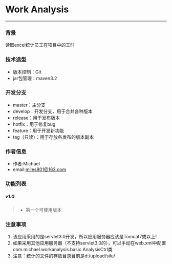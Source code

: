 # Work Analysis #
----------

### 背景 ###
读取excel统计员工在项目中的工时

### 技术选型 ###
- 版本控制：Git
- jar包管理：maven3.2

### 开发分支 ###
- master：主分支
- develop：开发分支，用于合并各种版本
- release：用于发布版本
- hotfix：用于修复bug
- feature：用于开发新功能
- tag（只读）：用于存放各发布的版本副本


### 作者信息 ###
- 作者:Michael
- email:miles801@163.com


### 功能列表 ###

##### v1.0 #####
>+ 第一个可使用版本


### 注意事项 ###
1. 该应用采用的是servlet3.0开发，所以应用服务器应该是Tomcat7或以上!
2. 如果采用其他应用服务器（不支持servlet3.0的），可以手动在web.xml中配置com.michael.workanalysis.basic.AnalysisCtrl类
3. 注意：统计的文件的存放目录目前是d:/upload/silu/
